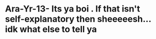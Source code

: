 # Ara-Yr-13- Its ya boi . If that isn't self-explanatory then sheeeeesh... idk what else to tell ya
